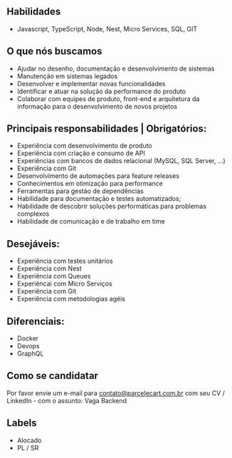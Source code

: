 ## Habilidades

- Javascript, TypeScript, Node, Nest, Micro Services, SQL, GIT

## O que nós buscamos

- Ajudar no desenho, documentação e desenvolvimento de sistemas
- Manutenção em sistemas legados
- Desenvolver e implementar novas funcionalidades
- Identificar e atuar na solução da performance do produto
- Colaborar com equipes de produto, front-end e arquitetura da informação para o desenvolvimento de novos projetos

## Principais responsabilidades | Obrigatórios:

- Experiência com desenvolvimento de produto
- Experiência com criação e consumo de API
- Experiências com bancos de dados relacional (MySQL, SQL Server, ...)
- Experiência com Git
- Desenvolvimento de automações para feature releases
- Conhecimentos em otimização para performance
- Ferramentas para gestão de dependências
- Habilidade para documentação e testes automatizados;
- Habilidade de descobrir soluções performáticas para problemas complexos
- Habilidade de comunicação e de trabalho em time

## Desejáveis:

- Experiência com testes unitários
- Experiência com Nest
- Experiência com Queues 
- Experiêncai com Micro Serviços
- Experiência com Git
- Experiência com metodologias agéis

## Diferenciais:

- Docker
- Devops
- GraphQL

## Como se candidatar

Por favor envie um e-mail para contato@parcelecart.com.br com seu CV / LinkedIn - com o assunto: Vaga Backend

## Labels

- Alocado 
- PL / SR
